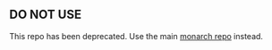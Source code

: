 ## DO NOT USE

This repo has been deprecated. Use the main 
[monarch repo](https://github.com/Dropsource/monarch) instead.
